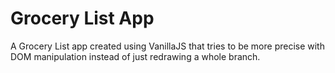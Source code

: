# Grocery List App

A Grocery List app created using VanillaJS that tries to be more precise with DOM manipulation instead of just redrawing a whole branch.